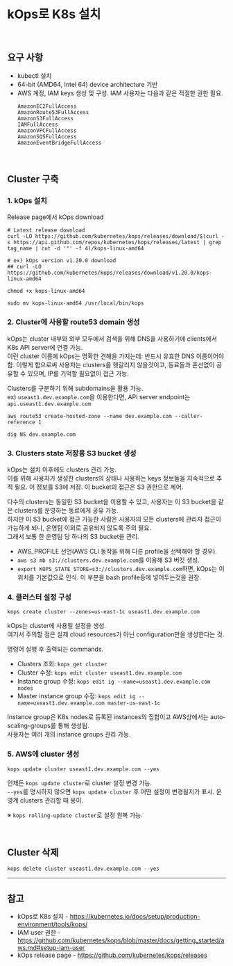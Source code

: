 # kOps로 K8s 설치

<br>

## 요구 사항
- kubectl 설치
- 64-bit (AMD64, Intel 64) device architecture 기반
- AWS 계정, IAM keys 생성 및 구성. IAM 사용자는 다음과 같은 적절한 권한 필요.
  ```
  AmazonEC2FullAccess
  AmazonRoute53FullAccess
  AmazonS3FullAccess
  IAMFullAccess
  AmazonVPCFullAccess
  AmazonSQSFullAccess
  AmazonEventBridgeFullAccess
  ```

<br>

## Cluster 구축
### 1. kOps 설치
Release page에서 kOps download

```
# Latest release download
curl -LO https://github.com/kubernetes/kops/releases/download/$(curl -s https://api.github.com/repos/kubernetes/kops/releases/latest | grep tag_name | cut -d '"' -f 4)/kops-linux-amd64

# ex) kOps version v1.20.0 download
## curl -LO https://github.com/kubernetes/kops/releases/download/v1.20.0/kops-linux-amd64

chmod +x kops-linux-amd64

sudo mv kops-linux-amd64 /usr/local/bin/kops

```

### 2. Cluster에 사용할 route53 domain 생성
kOps는 cluster 내부와 외부 모두에서 검색을 위해 DNS을 사용하기에 clients에서 K8s API server에 연결 가능.  
이런 cluster 이름에 kOps는 명확한 견해을 가지는데: 반드시 유효한 DNS 이름이어야 함. 이렇게 함으로써 사용자는 clusters를 헷갈리지 않을것이고, 동료들과 혼선없이 공유할 수 있으며, IP를 기억할 필요없이 접근 가능.

Clusters를 구분하기 위해 subdomains을 활용 가능.  
ex) `useast1.dev.example.com`을 이용한다면, API server endpoint는 `api.useast1.dev.example.com`

```
aws route53 create-hosted-zone --name dev.example.com --caller-reference 1

dig NS dev.example.com
```

### 3. Clusters state 저장용 S3 bucket 생성
kOps는 설치 이후에도 clusters 관리 가능.  
이를 위해 사용자가 생성한 clusters의 상태나 사용하는 keys 정보들을 지속적으로 추적 필요. 이 정보를 S3에 저장. 이 bucket의 접근은 S3 권한으로 제어.

다수의 clusters는 동일한 S3 bucket을 이용할 수 있고, 사용자는 이 S3 bucket을 같은 clusters를 운영하는 동료에게 공유 가능.  
하지만 이 S3 bucket에 접근 가능한 사람은 사용자의 모든 clusters에 관리자 접근이 가능하게 되니, 운영팀 이외로 공유되지 않도록 주의 필요.  
그래서 보통 한 운영팀 당 하나의 S3 bucket을 관리.

- AWS_PROFILE 선언(AWS CLI 동작을 위해 다른 profile을 선택해야 할 경우).
- `aws s3 mb s3://clusters.dev.example.com`를 이용해 S3 버킷 생성.
- `export KOPS_STATE_STORE=s3://clusters.dev.example.com`하면, kOps는 이 위치를 기본값으로 인식. 이 부분을 bash profile등에 넣어두는것을 권장.

### 4. 클러스터 설정 구성
```
kops create cluster --zones=us-east-1c useast1.dev.example.com
```

kOps는 cluster에 사용될 설정을 생성.  
여기서 주의할 점은 실제 cloud resources가 아닌 configuration만을 생성한다는 것.

명령어 실행 후 출력되는 commands.
- Clusters 조회: `kops get cluster`
- Cluster 수정: `kops edit cluster useast1.dev.example.com`
- Instance group 수정: `kops edit ig --name=useast1.dev.example.com nodes`
- Master instance group 수정: `kops edit ig --name=useast1.dev.example.com master-us-east-1c`

Instance group은 K8s nodes로 등록된 instances의 집합이고 AWS상에서는 auto-scaling-groups를 통해 생성됨.  
사용자는 여러 개의 instance groups 관리 가능.

### 5. AWS에 cluster 생성
```
kops update cluster useast1.dev.example.com --yes
```

언제든 `kops update cluster`로 cluster 설정 변경 가능.  
`--yes`를 명시하지 않으면 `kops update cluster` 후 어떤 설정이 변경될지가 표시. 운영계 clusters 관리할 때 용이.

※ `kops rolling-update cluster`로 설정 원복 가능.

<br>

## Cluster 삭제
```
kops delete cluster useast1.dev.example.com --yes
```

<hr>

## 참고
- kOps로 K8s 설치 - https://kubernetes.io/docs/setup/production-environment/tools/kops/
- IAM user 권한 - https://github.com/kubernetes/kops/blob/master/docs/getting_started/aws.md#setup-iam-user
- kOps release page - https://github.com/kubernetes/kops/releases
